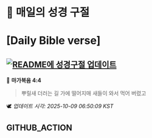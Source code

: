 # 🙏 매일의 성경 구절
# [Daily Bible verse]
## [![README에 성경구절 업데이트](https://github.com/DONGSUKA/first_test/actions/workflows/update-readme-bible.yml/badge.svg)](https://github.com/DONGSUKA/first_test/actions/workflows/update-readme-bible.yml)
<!-- START_BIBLE_VERSE -->
📖 **마가복음 4:4**
> 뿌릴새 더러는 길 가에 떨어지매 새들이 와서 먹어 버렸고

🕊️ _업데이트 시각: 2025-10-09 06:50:09 KST_
  <!-- END_BIBLE_VERSE -->
## GITHUB_ACTION
